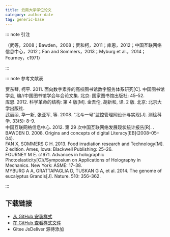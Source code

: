 ```yaml
--- 
title: 云南大学学位论文 
category: author-date 
tag: generic-base 
--- 
```


<!-- 此文件由脚本自动生成，请勿手动修改！ -->  

  

::: note 引注  

（武等，2008；Bawden，2008；贾和柯，2011；库恩，2012；中国互联网络信息中心，2012；Fan and Sommers，2013；Myburg et al.，2014；Fourney，c1971）  

:::  

::: note 参考文献表  

<div class="csl-bib-body">
  <div class="csl-entry second-field-align-false hangingindent-true"> 贾东琴, 柯平. 2011. 面向数字素养的高校图书馆数字服务体系研究[C]. 中国图书馆学会, 编//中国图书馆学会年会论文集. 北京: 国家图书馆出版社: 45–52. </div>
  <div class="csl-entry second-field-align-false hangingindent-true"> 库恩. 2012. 科学革命的结构: 第 4 版[M]. 金吾伦, 胡新和, 译. 2 版. 北京: 北京大学出版社. </div>
  <div class="csl-entry second-field-align-false hangingindent-true"> 武丽丽, 华一新, 张亚军, 等. 2008. “北斗一号”监控管理网设计与实现[J]. 测绘科学. 33(5): 8–9. </div>
  <div class="csl-entry second-field-align-false hangingindent-true"> 中国互联网络信息中心. 2012. 第 29 次中国互联网络发展现状统计报告[R]. . </div>
  <div class="csl-entry second-field-align-false hangingindent-true"> BAWDEN D. 2008. Origins and concepts of digital Literacy[EB](2008–05–04). </div>
  <div class="csl-entry second-field-align-false hangingindent-true"> FAN X, SOMMERS C H. 2013. Food irradiation research and Technology[M]. 2 edition. Ames, Iowa: Blackwell Publishing: 25–26. </div>
  <div class="csl-entry second-field-align-false hangingindent-true"> FOURNEY M E. c1971. Advances in holographic Photoelasticity[C]//Symposium on Applications of Holography in Mechanics. New York: ASME: 17–38. </div>
  <div class="csl-entry second-field-align-false hangingindent-true"> MYBURG A A, GRATTAPAGLIA D, TUSKAN G A, et al. 2014. The genome of eucalyptus Grandis[J]. Nature. 510: 356–362. </div>
</div>
  

:::  

<!-- more -->  

## 下载链接  

- [从 GitHub 安装样式](https://github.com/zotero-cn/styles/./raw/main/src/yunnan-university-thesis/yunnan-university-thesis.csl)  
- [在 GitHub 查看样式文件](https://github.com/zotero-cn/styles/./tree/main/src/yunnan-university-thesis/yunnan-university-thesis.csl)  
- Gitee JsDeliver 源待添加  

